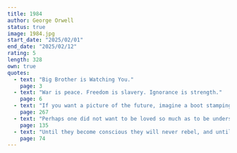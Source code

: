 ```yaml
---
title: 1984
author: George Orwell
status: true
image: 1984.jpg
start_date: "2025/02/01" 
end_date: "2025/02/12"
rating: 5
length: 328
own: true
quotes:
  - text: "Big Brother is Watching You."
    page: 3
  - text: "War is peace. Freedom is slavery. Ignorance is strength."
    page: 6
  - text: "If you want a picture of the future, imagine a boot stamping on a human face—forever."
    page: 267
  - text: "Perhaps one did not want to be loved so much as to be understood."
    page: 135
  - text: "Until they become conscious they will never rebel, and until after they have rebelled they cannot become conscious."
    page: 74
---
```

